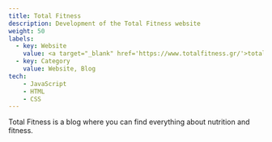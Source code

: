 ```yaml
---
title: Total Fitness
description: Development of the Total Fitness website
weight: 50
labels:
  - key: Website
    value: <a target="_blank" href='https://www.totalfitness.gr/'>totalfitness.gr</a>
  - key: Category
    value: Website, Blog
tech:
    - JavaScript
    - HTML
    - CSS    
---
```


Total Fitness is a blog where you can find everything about nutrition and fitness.
